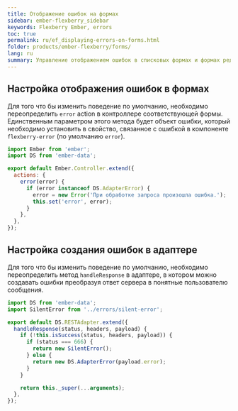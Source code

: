 ```yaml
---
title: Отображение ошибок на формах
sidebar: ember-flexberry_sidebar
keywords: Flexberry Ember, errors
toc: true
permalink: ru/ef_displaying-errors-on-forms.html
folder: products/ember-flexberry/forms/
lang: ru
summary: Управление отображением ошибок в списковых формах и формах редактирования.
---
```


## Настройка отображения ошибок в формах

Для того что бы изменить поведение по умолчанию, необходимо переопределить `error` action в контроллере соответствующей формы. Единственным параметром этого метода будет объект ошибки, который необходимо установить в свойство, связанное с ошибкой в компоненте `flexberry-error` (по умолчанию `error`).

```javascript
import Ember from 'ember';
import DS from 'ember-data';

export default Ember.Controller.extend({
  actions: {
    error(error) {
      if (error instanceof DS.AdapterError) {
        error = new Error('При обработке запроса произошла ошибка.');
        this.set('error', error);
      }
    },
  },
});
```

## Настройка создания ошибок в адаптере

Для того что бы изменить поведение по умолчанию, необходимо переопределить метод `handleResponse` в адаптере, в котором можно создавать ошибки преобразуя ответ сервера в понятные пользователю сообщения.

```javascript
import DS from 'ember-data';
import SilentError from '../errors/silent-error';

export default DS.RESTAdapter.extend({
  handleResponse(status, headers, payload) {
    if (!this.isSuccess(status, headers, payload)) {
      if (status === 666) {
        return new SilentError();
      } else {
        return new DS.AdapterError(payload.error);
      }
    }

    return this._super(...arguments);
  },
});
```
